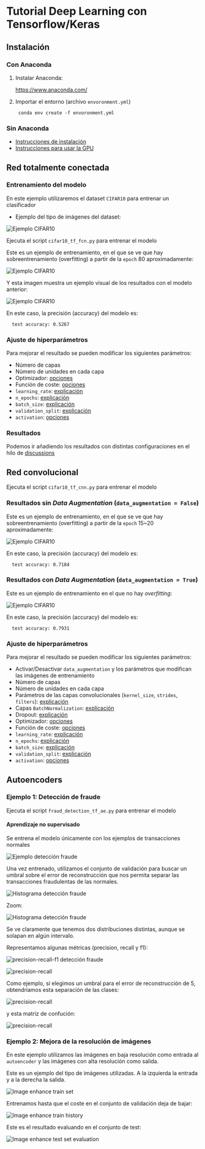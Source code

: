 # Tutorial Deep Learning con Tensorflow/Keras

## Instalación

### Con Anaconda

1. Instalar Anaconda:
   
    https://www.anaconda.com/
   
2. Importar el entorno (archivo ```envoronment.yml```)
        
        conda env create -f envoronment.yml

### Sin Anaconda

- [Instrucciones de instalación](https://www.tensorflow.org/install/pip?hl=es_419)
- [Instrucciones para usar la GPU](https://www.tensorflow.org/install/gpu?hl=es_419)

## Red totalmente conectada

### Entrenamiento del modelo

En este ejemplo utilizaremos el dataset ```CIFAR10``` para entrenar un clasificador

- Ejemplo del tipo de imágenes del dataset:

![Ejemplo CIFAR10](images/cifar10_tf_fcn_train.png)

Ejecuta el script ```cifar10_tf_fcn.py``` para entrenar el modelo

Este es un ejemplo de entrenamiento, en el que se ve que hay sobreentrenamiento (overfitting) a partir de la `epoch` 80 aproximadamente:

![Ejemplo CIFAR10](images/cifar10_tf_fcn_history.png)

Y esta imagen muestra un ejemplo visual de los resultados con el modelo anterior:

![Ejemplo CIFAR10](images/cifar10_tf_fcn_test.png)

En este caso, la precisión (accuracy) del modelo es:

      test accuracy: 0.5267

### Ajuste de hiperparámetros

Para mejorar el resultado se pueden modificar los siguientes parámetros:

- Número de capas
- Número de unidades en cada capa
- Optimizador: [opciones](https://keras.io/api/optimizers/)
- Función de coste: [opciones](https://keras.io/api/losses/)
- `learning_rate`: [explicación](https://towardsdatascience.com/understanding-learning-rates-and-how-it-improves-performance-in-deep-learning-d0d4059c1c10)
- `n_epochs`: [explicación](https://towardsdatascience.com/epoch-vs-iterations-vs-batch-size-4dfb9c7ce9c9)
- `batch_size`: [explicación](https://machinelearningmastery.com/difference-between-a-batch-and-an-epoch/#:~:text=The%20number%20of%20epochs%20is%20traditionally%20large%2C%20often%20hundreds%20or,500%2C%201000%2C%20and%20larger.)
- `validation_split`: [explicación](https://towardsdatascience.com/train-validation-and-test-sets-72cb40cba9e7)
- `activation`: [opciones](https://keras.io/api/layers/activations/)


### Resultados

Podemos ir añadiendo los resultados con distintas configuraciones en el hilo de [discussions](https://github.com/esansano/tutorial-dl/discussions)

## Red convolucional

Ejecuta el script ```cifar10_tf_cnn.py``` para entrenar el modelo

### Resultados sin *Data Augmentation* (`data_augmentation = False`)

Este es un ejemplo de entrenamiento, en el que se ve que hay sobreentrenamiento (overfitting) a partir de la `epoch` 15~20 aproximadamente:

![Ejemplo CIFAR10](images/cifar10_tf_cnn_history_daf.png)


En este caso, la precisión (accuracy) del modelo es:

      test accuracy: 0.7184

### Resultados con *Data Augmentation* (`data_augmentation = True`)

Este es un ejemplo de entrenamiento en el que no hay *overfitting*:

![Ejemplo CIFAR10](images/cifar10_tf_cnn_history_dat.png)


En este caso, la precisión (accuracy) del modelo es:

      test accuracy: 0.7931

### Ajuste de hiperparámetros

Para mejorar el resultado se pueden modificar los siguientes parámetros:

- Activar/Desactivar `data_augmentation` y los parámetros que modifican las imágenes de entrenamiento
- Número de capas
- Número de unidades en cada capa
- Parámetros de las capas convolucionales (`kernel_size`, `strides`, `filters`): [explicación](https://towardsdatascience.com/simple-introduction-to-convolutional-neural-networks-cdf8d3077bac)
- Capas `BatchNormalization`: [explicación](https://machinelearningmastery.com/batch-normalization-for-training-of-deep-neural-networks/)
- Dropout: [explicación](https://towardsdatascience.com/an-intuitive-explanation-to-dropout-749c7fb5395c)
- Optimizador: [opciones](https://keras.io/api/optimizers/)
- Función de coste: [opciones](https://keras.io/api/losses/)
- `learning_rate`: [explicación](https://towardsdatascience.com/understanding-learning-rates-and-how-it-improves-performance-in-deep-learning-d0d4059c1c10)
- `n_epochs`: [explicación](https://towardsdatascience.com/epoch-vs-iterations-vs-batch-size-4dfb9c7ce9c9)
- `batch_size`: [explicación](https://machinelearningmastery.com/difference-between-a-batch-and-an-epoch/#:~:text=The%20number%20of%20epochs%20is%20traditionally%20large%2C%20often%20hundreds%20or,500%2C%201000%2C%20and%20larger.)
- `validation_split`: [explicación](https://towardsdatascience.com/train-validation-and-test-sets-72cb40cba9e7)
- `activation`: [opciones](https://keras.io/api/layers/activations/)

## Autoencoders

### Ejemplo 1: Detección de fraude

Ejecuta el script ```fraud_detection_tf_ae.py``` para entrenar el modelo

#### Aprendizaje no supervisado

Se entrena el modelo únicamente con los ejemplos de transacciones normales

![Ejemplo detección fraude](images/fraud_detection_tf_ae_history.png)


Una vez entrenado, utilizamos el conjunto de validación para buscar un umbral sobre el error de reconstrucción que nos permita separar las transacciones fraudulentas de las normales.

![Histograma detección fraude](images/fraud_detection_tf_ae_histogram.png)

Zoom:

![Histograma detección fraude](images/fraud_detection_tf_ae_histogram_zoom.png)

Se ve claramente que tenemos dos distribuciones distintas, aunque se solapan en algún intervalo.

Representamos algunas métricas (precision, recall y f1):

![precision-recall-f1 detección fraude](images/fraud_detection_tf_ae_prec_rec.png)

![precision-recall](images/precision_recall.jpg)

Como ejemplo, si elegimos un umbral para el error de reconstrucción de 5, obtendríamos esta separación de las clases:

![precision-recall](images/fraud_detection_tf_ae_threshold.png)

y esta matriz de confución:

![precision-recall](images/fraud_detection_tf_ae_conf_matrix.png)

### Ejemplo 2: Mejora de la resolución de imágenes

En este ejemplo utilizamos las imágenes en baja resolución como entrada al `autoencoder` y las imágenes con alta resolución como salida.

Este es un ejemplo del tipo de imágenes utilizadas. A la izquierda la entrada y a la derecha la salida.

![Image enhance train set](images/img_enhance_tf_ae_train.png)

Entrenamos hasta que el coste en el conjunto de validación deja de bajar:

![Image enhance train history](images/img_enhance_tf_ae_history.png)

Este es el resultado evaluando en el conjunto de test:

![Image enhance test set evaluation](images/img_enhance_tf_ae_test.png)
